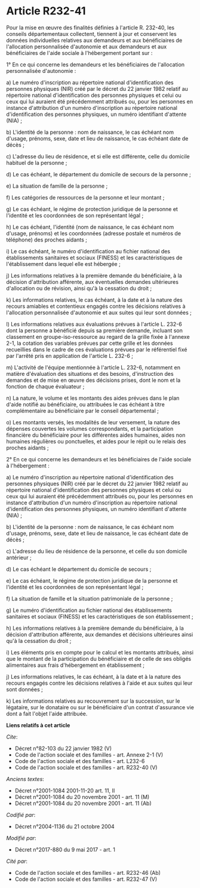 # Article R232-41

Pour la mise en œuvre des finalités définies à l'article R. 232-40, les conseils départementaux collectent, tiennent à jour
et conservent les données individuelles relatives aux demandeurs et aux bénéficiaires de l'allocation personnalisée
d'autonomie et aux demandeurs et aux bénéficiaires de l'aide sociale à l'hébergement portant sur : 

1° En ce qui concerne les demandeurs et les bénéficiaires de l'allocation personnalisée d'autonomie : 

a) Le numéro d'inscription au répertoire national d'identification des personnes physiques (NIR) créé par le décret du 22
janvier 1982 relatif au répertoire national d'identification des personnes physiques et celui ou ceux qui lui auraient été
précédemment attribués ou, pour les personnes en instance d'attribution d'un numéro d'inscription au répertoire national
d'identification des personnes physiques, un numéro identifiant d'attente (NIA) ; 

b) L'identité de la personne : nom de naissance, le cas échéant nom d'usage, prénoms, sexe, date et lieu de naissance, le cas
échéant date de décès ; 

c) L'adresse du lieu de résidence, et si elle est différente, celle du domicile habituel de la personne ; 

d) Le cas échéant, le département du domicile de secours de la personne ; 

e) La situation de famille de la personne ; 

f) Les catégories de ressources de la personne et leur montant ; 

g) Le cas échéant, le régime de protection juridique de la personne et l'identité et les coordonnées de son représentant
légal ; 

h) Le cas échéant, l'identité (nom de naissance, le cas échéant nom d'usage, prénoms) et les coordonnées (adresse postale et
numéros de téléphone) des proches aidants ; 

i) Le cas échéant, le numéro d'identification au fichier national des établissements sanitaires et sociaux (FINESS) et les
caractéristiques de l'établissement dans lequel elle est hébergée ; 

j) Les informations relatives à la première demande du bénéficiaire, à la décision d'attribution afférente, aux éventuelles
demandes ultérieures d'allocation ou de révision, ainsi qu'à la cessation du droit ; 

k) Les informations relatives, le cas échéant, à la date et à la nature des recours amiables et contentieux engagés contre
les décisions relatives à l'allocation personnalisée d'autonomie et aux suites qui leur sont données ; 

l) Les informations relatives aux évaluations prévues à l'article L. 232-6 dont la personne a bénéficié depuis sa première
demande, incluant son classement en groupe-iso-ressource au regard de la grille fixée à l'annexe 2-1, la cotation des
variables prévues par cette grille et les données recueillies dans le cadre de ces évaluations prévues par le référentiel
fixé par l'arrêté pris en application de l'article L. 232-6 ; 

m) L'activité de l'équipe mentionnée à l'article L. 232-6, notamment en matière d'évaluation des situations et des besoins,
d'instruction des demandes et de mise en œuvre des décisions prises, dont le nom et la fonction de chaque évaluateur ; 

n) La nature, le volume et les montants des aides prévues dans le plan d'aide notifié au bénéficiaire, ou attribuées le cas
échéant à titre complémentaire au bénéficiaire par le conseil départemental ; 

o) Les montants versés, les modalités de leur versement, la nature des dépenses couvertes les volumes correspondants, et la
participation financière du bénéficiaire pour les différentes aides humaines, aides non humaines régulières ou ponctuelles,
et aides pour le répit ou le relais des proches aidants ; 

2° En ce qui concerne les demandeurs et les bénéficiaires de l'aide sociale à l'hébergement : 

a) Le numéro d'inscription au répertoire national d'identification des personnes physiques (NIR) créé par le décret du 22
janvier 1982 relatif au répertoire national d'identification des personnes physiques et celui ou ceux qui lui auraient été
précédemment attribués ou, pour les personnes en instance d'attribution d'un numéro d'inscription au répertoire national
d'identification des personnes physiques, un numéro identifiant d'attente (NIA) ; 

b) L'identité de la personne : nom de naissance, le cas échéant nom d'usage, prénoms, sexe, date et lieu de naissance, le cas
échéant date de décès ; 

c) L'adresse du lieu de résidence de la personne, et celle du son domicile antérieur ; 

d) Le cas échéant le département du domicile de secours ; 

e) Le cas échéant, le régime de protection juridique de la personne et l'identité et les coordonnées de son représentant
légal ; 

f) La situation de famille et la situation patrimoniale de la personne ; 

g) Le numéro d'identification au fichier national des établissements sanitaires et sociaux (FINESS) et les caractéristiques
de son établissement ; 

h) Les informations relatives à la première demande du bénéficiaire, à la décision d'attribution afférente, aux demandes et
décisions ultérieures ainsi qu'à la cessation du droit ; 

i) Les éléments pris en compte pour le calcul et les montants attribués, ainsi que le montant de la participation du
bénéficiaire et de celle de ses obligés alimentaires aux frais d'hébergement en établissement ; 

j) Les informations relatives, le cas échéant, à la date et à la nature des recours engagés contre les décisions relatives à
l'aide et aux suites qui leur sont données ; 

k) Les informations relatives au recouvrement sur la succession, sur le légataire, sur le donataire ou sur le bénéficiaire
d'un contrat d'assurance vie dont a fait l'objet l'aide attribuée.

**Liens relatifs à cet article**

_Cite_:

  - Décret n°82-103 du 22 janvier 1982 (V)
  - Code de l'action sociale et des familles - art. Annexe 2-1 (V)
  - Code de l'action sociale et des familles - art. L232-6
  - Code de l'action sociale et des familles - art. R232-40 (V)

_Anciens textes_:

  - Décret n°2001-1084 2001-11-20 art. 11, II
  - Décret n°2001-1084 du 20 novembre 2001 - art. 11 (M)
  - Décret n°2001-1084 du 20 novembre 2001 - art. 11 (Ab)

_Codifié par_:

  - Décret n°2004-1136 du 21 octobre 2004

_Modifié par_:

  - Décret n°2017-880 du 9 mai 2017 - art. 1

_Cité par_:

  - Code de l'action sociale et des familles - art. R232-46 (Ab)
  - Code de l'action sociale et des familles - art. R232-47 (V)
